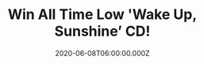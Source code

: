 ---
campaign-uuid: "c-a8fe9651-2532-4cc9-9d46-57690349a839"
type: "Competition"
category: "Music"
date: "2020-06-08T06:00:00.000Z"
end-date: "2020-07-08T23:59:00.000Z"
disable-form: false
is_promoted: false
has_entry_page: true
title: "Win All Time Low 'Wake Up, Sunshine’ CD!"
competition-description: "<p>We have managed to get our hands on the eighth studio\
  \ album by the American pop punk band All Time Low. An amazing album featuring guest\
  \ appearances from the rapper Blackbear and The Band Camino.</p>\n<p>Are you their\
  \ biggest fan? Click below for a chance to win!</p>\n"
hero-header: "Win All Time Low 'Wake Up, Sunshine’ CD!"
terms-confirmation: "N/A"
banner-img: "https://assets.expresslyapp.com/asset-925053d3-0e1c-44a7-94f4-e72c34d16354.jpg"
logo-left-href: "aaa.nme.com"
logo-left-image: "https://assets.expresslyapp.com/asset-f30c3236-5429-48f5-a540-bcfee8cd3654.jpg"
logo-left-title: "NME AAA"
bg-image-hero: "https://assets.expresslyapp.com/asset-029f81a5-9f69-4669-be5e-4fa95aceb412.jpg"
bg-image-first: "https://assets.expresslyapp.com/asset-3cae9d86-537e-4a57-9ebb-5b8dcfcf2ffa.jpg"
section1-content: "<p>'Wake Up, Sunshine’ is the eighth studio album by the American\
  \ pop punk band, All Time Low. The album features the hit single 'Some Kind of Disaster’\
  \ alongside numerous of their brand new tunes such as: ‘Safe’, ‘Clumsy’… and many\
  \ more for you to discover.</p>\n<p>Enter below for a chance to win it now.\n"
entry-title: "Multiple entries are allowed up to one every day.  This competition\
  \ is also available on: https://club.expressly.io/competitions"
entry-content: "<p>Enter the draw to win All Time Low 'Wake Up, Sunshine’ CD by completing\
  \ the form below before 23:59 on the 8th of July 2020.</p>\n"
has-winner: false
prize-description: "All Time Low 'Wake Up, Sunshine’ CD!"
special-conditions: "Multiple entries are allowed up to one every day.\r\n\r\nThis\
  \ competition is also available on: https://club.expressly.io/competitions/all-time-low-album"
country-restrictions:
- "GB"
---